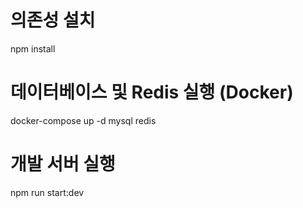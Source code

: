 # 의존성 설치
npm install

# 데이터베이스 및 Redis 실행 (Docker)
docker-compose up -d mysql redis

# 개발 서버 실행
npm run start:dev